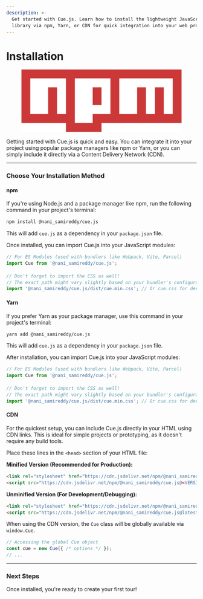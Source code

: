 ```yaml
---
description: >-
  Get started with Cue.js. Learn how to install the lightweight JavaScript tour
  library via npm, Yarn, or CDN for quick integration into your web project
---
```


# Installation

<figure><img src="../.gitbook/assets/image.png" alt=""><figcaption></figcaption></figure>

Getting started with Cue.js is quick and easy. You can integrate it into your project using popular package managers like npm or Yarn, or you can simply include it directly via a Content Delivery Network (CDN).

***

### Choose Your Installation Method

#### npm

If you're using Node.js and a package manager like npm, run the following command in your project's terminal:

```bash
npm install @nani_samireddy/cue.js
```

This will add `cue.js` as a dependency in your `package.json` file.

Once installed, you can import Cue.js into your JavaScript modules:

```javascript
// For ES Modules (used with bundlers like Webpack, Vite, Parcel)
import Cue from '@nani_samireddy/cue.js';

// Don't forget to import the CSS as well!
// The exact path might vary slightly based on your bundler's configuration.
import '@nani_samireddy/cue.js/dist/cue.min.css'; // Or cue.css for development
```

#### Yarn

If you prefer Yarn as your package manager, use this command in your project's terminal:

```bash
yarn add @nani_samireddy/cue.js
```

This will add `cue.js` as a dependency in your `package.json` file.

After installation, you can import Cue.js into your JavaScript modules:

```javascript
// For ES Modules (used with bundlers like Webpack, Vite, Parcel)
import Cue from '@nani_samireddy/cue.js';

// Don't forget to import the CSS as well!
// The exact path might vary slightly based on your bundler's configuration.
import '@nani_samireddy/cue.js/dist/cue.min.css'; // Or cue.css for development
```

#### CDN

For the quickest setup, you can include Cue.js directly in your HTML using CDN links. This is ideal for simple projects or prototyping, as it doesn't require any build tools.

Place these lines in the `<head>` section of your HTML file:

**Minified Version (Recommended for Production):**

```html
<link rel="stylesheet" href="https://cdn.jsdelivr.net/npm/@nani_samireddy/cue.js@<VERSION>/dist/cue.min.css">
<script src="https://cdn.jsdelivr.net/npm/@nani_samireddy/cue.js@<VERSION>/dist/cue.min.js"></script>
```

**Unminified Version (For Development/Debugging):**

```html
<link rel="stylesheet" href="https://cdn.jsdelivr.net/npm/@nani_samireddy/cue.js@latest/dist/cue.css">
<script src="https://cdn.jsdelivr.net/npm/@nani_samireddy/cue.js@latest/dist/cue.umd.js"></script>
```

When using the CDN version, the `Cue` class will be globally available via `window.Cue`.

```javascript
// Accessing the global Cue object
const cue = new Cue({ /* options */ });
// ...
```

***

### Next Steps

Once installed, you're ready to create your first tour!

